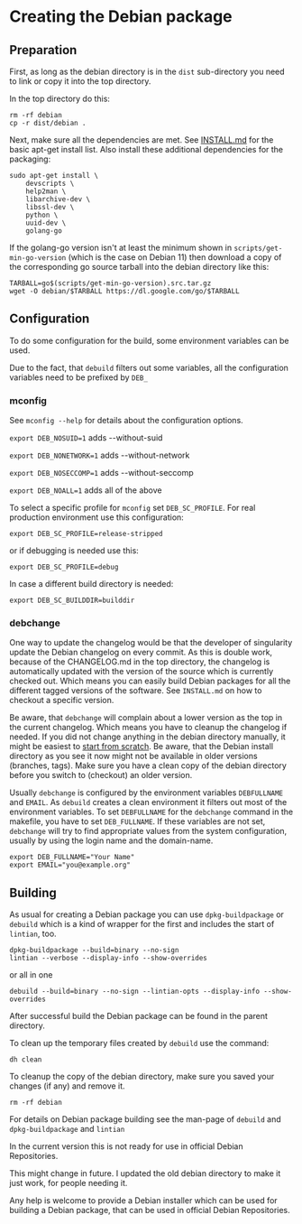 # Creating the Debian package

## Preparation

First, as long as the debian directory is in the `dist` sub-directory
you need to link or copy it into the top directory.

In the top directory do this:
```
rm -rf debian
cp -r dist/debian .
```

Next, make sure all the dependencies are met. See
[INSTALL.md](../../INSTALL.md#install-system-dependencies)
for the basic apt-get install list.
Also install these additional dependencies for the packaging:

```
sudo apt-get install \
    devscripts \
    help2man \
    libarchive-dev \
    libssl-dev \
    python \
    uuid-dev \
    golang-go
```

If the golang-go version isn't at least the minimum shown in
`scripts/get-min-go-version` (which is the case on Debian 11)
then download a copy of the corresponding go source tarball into the
debian directory like this:

```
TARBALL=go$(scripts/get-min-go-version).src.tar.gz
wget -O debian/$TARBALL https://dl.google.com/go/$TARBALL
```

## Configuration
To do some configuration for the build, some environment variables can
be used.

Due to the fact, that `debuild` filters out some variables, all the
configuration variables need to be prefixed by `DEB_`

### mconfig
See `mconfig --help` for details about the configuration options.

`export DEB_NOSUID=1`    adds --without-suid

`export DEB_NONETWORK=1` adds --without-network

`export DEB_NOSECCOMP=1` adds --without-seccomp

`export DEB_NOALL=1`     adds all of the above

To select a specific profile for `mconfig` set `DEB_SC_PROFILE`.
For real production environment use this configuration:

```
export DEB_SC_PROFILE=release-stripped
```

or if debugging is needed use this:

```
export DEB_SC_PROFILE=debug
```

In case a different build directory is needed:
```
export DEB_SC_BUILDDIR=builddir
```

### debchange
One way to update the changelog would be that the developer of singularity 
update the Debian changelog on every commit. As this is double work, because
of the CHANGELOG.md in the top directory, the changelog is automatically 
updated with the version of the source which is currently checked out.
Which means you can easily build Debian packages for all the different tagged
versions of the software. See `INSTALL.md` on how to checkout a specific 
version. 

Be aware, that `debchange` will complain about a lower version as the top in
the current changelog. Which means you have to cleanup the changelog if needed.
If you did not change anything in the debian directory manually, it might
be easiest to [start from scratch](#Preparation).
Be aware, that the Debian install directory as you see it now might not
be available in older versions (branches, tags). Make sure you have a
clean copy of the debian directory before you switch to (checkout) an
older version.

Usually `debchange` is configured by the environment variables
`DEBFULLNAME` and `EMAIL`. As `debuild` creates a clean environment it
filters out most of the environment variables. To set `DEBFULLNAME` for
the `debchange` command in the makefile, you have to set `DEB_FULLNAME`.
If these variables are not set, `debchange` will try to find appropriate
values from the system configuration, usually by using the login name
and the domain-name.

```
export DEB_FULLNAME="Your Name"
export EMAIL="you@example.org"
```

## Building
As usual for creating a Debian package you can use `dpkg-buildpackage`
or `debuild` which is a kind of wrapper for the first and includes the start
of `lintian`, too. 

```
dpkg-buildpackage --build=binary --no-sign
lintian --verbose --display-info --show-overrides
```
or all in one
```
debuild --build=binary --no-sign --lintian-opts --display-info --show-overrides
```

After successful build the Debian package can be found in the parent directory.

To clean up the temporary files created by `debuild` use the command:
```
dh clean
```
To cleanup the copy of the debian directory, make sure you saved your changes (if any) and remove it.
```
rm -rf debian
```

For details on Debian package building see the man-page of `debuild` and `dpkg-buildpackage` and `lintian`

In the current version this is not ready for use in official
Debian Repositories.

This might change in future. I updated the old debian directory to make it just work, for people
needing it.

Any help is welcome to provide a Debian installer which can be used for building a Debian package,
that can be used in official Debian Repositories.

